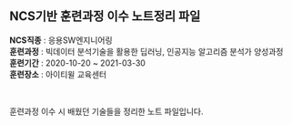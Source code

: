 ## NCS기반 훈련과정 이수 노트정리 파일
**NCS직종** : 응용SW엔지니어링  
**훈련과정** : 빅데이터 분석기술을 활용한 딥러닝, 인공지능 알고리즘 분석가 양성과정  
**훈련기간** : 2020-10-20 ~ 2021-03-30  
**훈련장소** : 아이티윌 교육센터

<br>

훈련과정 이수 시 배웠던 기술들을 정리한 노트 파일입니다.
